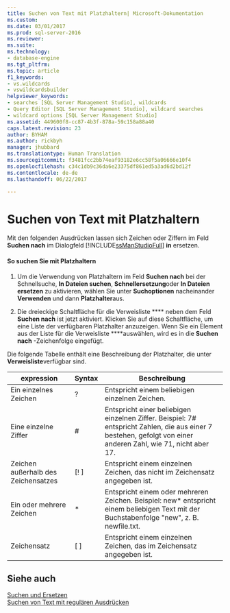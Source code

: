 ```yaml
---
title: Suchen von Text mit Platzhaltern| Microsoft-Dokumentation
ms.custom: 
ms.date: 03/01/2017
ms.prod: sql-server-2016
ms.reviewer: 
ms.suite: 
ms.technology:
- database-engine
ms.tgt_pltfrm: 
ms.topic: article
f1_keywords:
- vs.wildcards
- vswildcardsbuilder
helpviewer_keywords:
- searches [SQL Server Management Studio], wildcards
- Query Editor [SQL Server Management Studio], wildcard searches
- wildcard options [SQL Server Management Studio]
ms.assetid: 449600f8-cc87-4b3f-878a-59c158a88a40
caps.latest.revision: 23
author: BYHAM
ms.author: rickbyh
manager: jhubbard
ms.translationtype: Human Translation
ms.sourcegitcommit: f3481fcc2bb74eaf93182e6cc58f5a06666e10f4
ms.openlocfilehash: c34c1db9c36da6e23375df861ed5a3ad6d2bd12f
ms.contentlocale: de-de
ms.lasthandoff: 06/22/2017

---
```

# <a name="search-text-with-wildcards"></a>Suchen von Text mit Platzhaltern
  Mit den folgenden Ausdrücken lassen sich Zeichen oder Ziffern im Feld **Suchen nach** im Dialogfeld [!INCLUDE[ssManStudioFull](../../includes/ssmanstudiofull-md.md)] **in** ersetzen.  
  
#### <a name="to-search-using-wildcards"></a>So suchen Sie mit Platzhaltern  
  
1.  Um die Verwendung von Platzhaltern im Feld **Suchen nach** bei der Schnellsuche, **In Dateien suchen**, **Schnellersetzung**oder **In Dateien ersetzen** zu aktivieren, wählen Sie unter **Suchoptionen** nacheinander **Verwenden** und dann **Platzhalter**aus.  
  
2.  Die dreieckige Schaltfläche für die Verweisliste ****  neben dem Feld **Suchen nach** ist jetzt aktiviert. Klicken Sie auf diese Schaltfläche, um eine Liste der verfügbaren Platzhalter anzuzeigen. Wenn Sie ein Element aus der Liste für die Verweisliste ****auswählen, wird es in die **Suchen nach** -Zeichenfolge eingefügt.  
  
 Die folgende Tabelle enthält eine Beschreibung der Platzhalter, die unter **Verweisliste**verfügbar sind.  
  
|expression|Syntax|Beschreibung|  
|----------------|------------|-----------------|  
|Ein einzelnes Zeichen|?|Entspricht einem beliebigen einzelnen Zeichen.|  
|Eine einzelne Ziffer|#|Entspricht einer beliebigen einzelnen Ziffer. Beispiel: 7# entspricht Zahlen, die aus einer 7 bestehen, gefolgt von einer anderen Zahl, wie 71, nicht aber 17.|  
|Zeichen außerhalb des Zeichensatzes|[! ]|Entspricht einem einzelnen Zeichen, das nicht im Zeichensatz angegeben ist.|  
|Ein oder mehrere Zeichen|*|Entspricht einem oder mehreren Zeichen. Beispiel: new* entspricht einem beliebigen Text mit der Buchstabenfolge "new", z. B. newfile.txt.|  
|Zeichensatz|[ ]|Entspricht einem einzelnen Zeichen, das im Zeichensatz angegeben ist.|  
  
## <a name="see-also"></a>Siehe auch  
 [Suchen und Ersetzen](../../relational-databases/scripting/search-and-replace.md)   
 [Suchen von Text mit regulären Ausdrücken](../../relational-databases/scripting/search-text-with-regular-expressions.md)  
  
  
